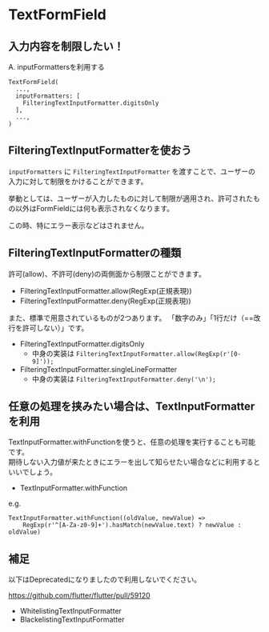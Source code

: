 # TextFormField



## 入力内容を制限したい！

A. inputFormattersを利用する


```
TextFormField(
  ...,
  inputFormatters: [
    FilteringTextInputFormatter.digitsOnly
  ],
  ...,
)
```


## FilteringTextInputFormatterを使おう

`inputFormatters` に `FilteringTextInputFormatter` を渡すことで、ユーザーの入力に対して制限をかけることができます。

挙動としては、ユーザーが入力したものに対して制限が適用され、許可されたもの以外はFormFieldには何も表示されなくなります。

この時、特にエラー表示などはされません。

## FilteringTextInputFormatterの種類

許可(allow)、不許可(deny)の両側面から制限ことができます。

* FilteringTextInputFormatter.allow(RegExp(正規表現))
* FilteringTextInputFormatter.deny(RegExp(正規表現))

また、標準で用意されているものが2つあります。
「数字のみ」「1行だけ（==改行を許可しない）」です。

* FilteringTextInputFormatter.digitsOnly
  * 中身の実装は `FilteringTextInputFormatter.allow(RegExp(r'[0-9]'));`
* FilteringTextInputFormatter.singleLineFormatter
  * 中身の実装は `FilteringTextInputFormatter.deny('\n');`


## 任意の処理を挟みたい場合は、TextInputFormatterを利用

TextInputFormatter.withFunctionを使うと、任意の処理を実行することも可能です。   
期待しない入力値が来たときにエラーを出して知らせたい場合などに利用するといいでしょう。

* TextInputFormatter.withFunction

e.g. 
```
TextInputFormatter.withFunction((oldValue, newValue) =>
    RegExp(r'^[A-Za-z0-9]+').hasMatch(newValue.text) ? newValue : oldValue)
```

## 補足

以下はDeprecatedになりましたので利用しないでください。

https://github.com/flutter/flutter/pull/59120


* WhitelistingTextInputFormatter
* BlackelistingTextInputFormatter

